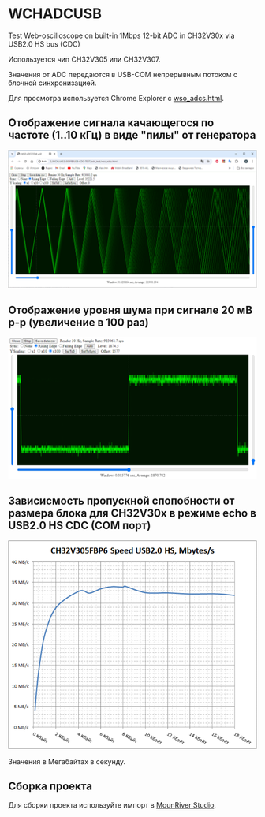 # WCHADCUSB
Test Web-oscilloscope on built-in 1Mbps 12-bit ADC in CH32V30x via USB2.0 HS bus (CDC)

Используется чип CH32V305 или CH32V307.

Значения от ADC передаются в USB-COM непрерывным потоком c блочной синхронизацией.

Для просмотра используется Chrome Explorer с [wso_adcs.html](https://pvvx.github.io/tests/WCHADCUSB/wso_adcs.html).


## Отображение сигнала качающегося по частоте (1..10 кГц) в виде "пилы" от генератора

![img](https://raw.githubusercontent.com/pvvx/WCHADCUSB/master/img/test1.gif)

## Отображение уровня шума при сигнале 20 мВ p-p (увеличение в 100 раз)

![img](https://raw.githubusercontent.com/pvvx/WCHADCUSB/master/img/test2.gif)

## Зависисмость пропускной спопобности от размера блока для CH32V30x в режиме echo в USB2.0 HS CDC (COM порт)

![img](https://raw.githubusercontent.com/pvvx/WCHADCUSB/master/img/usb20hs_echo.gif)

Значения в Мегабайтах в секунду.

## Сборка проекта

Для сборки проекта используйте импорт в [MounRiver Studio](http://mounriver.com).
